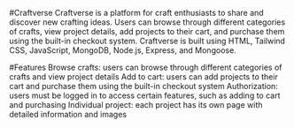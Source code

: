 #Craftverse
Craftverse is a platform for craft enthusiasts to share and discover new crafting ideas. Users can browse through different categories of crafts, view project details, add projects to their cart, and purchase them using the built-in checkout system. Craftverse is built using HTML, Tailwind CSS, JavaScript, MongoDB, Node.js, Express, and Mongoose.

#Features
Browse crafts: users can browse through different categories of crafts and view project details
Add to cart: users can add projects to their cart and purchase them using the built-in checkout system
Authorization: users must be logged in to access certain features, such as adding to cart and purchasing
Individual project: each project has its own page with detailed information and images

